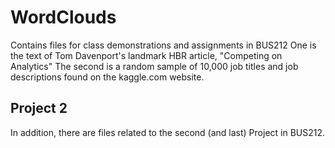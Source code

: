 # WordClouds
Contains files for class demonstrations and assignments in BUS212
One is the text of Tom Davenport's landmark HBR article, "Competing on Analytics"
The second is a random sample of 10,000 job titles and job descriptions found on the kaggle.com website.

## Project 2
In addition, there are files related to the second (and last) Project in BUS212.

